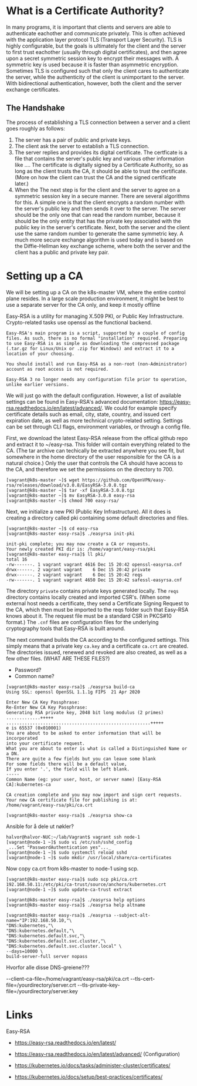 # What is a Certificate Authority?
In many programs, it is important that clients and servers are able to authenticate eachother and communicate privately. This is often achieved with the application layer protocol TLS (Transport Layer Security). TLS is highly configurable, but the goals is ultimately for the client and the server to first trust eachother (usually through digital certificates), and then agree upon a secret symmetric session key to encrypt their messages with. A symmetric key is used because it is faster than asymmetric encryption. Sometimes TLS is configured such that only the client cares to authenticate the server, while the authenticity of the client is unimportant to the server. With bidirectional authentication, however, both the client and the server exchange certificates.

## The Handshake

The process of establishing a TLS connection between a server and a client goes roughly as follows:
1. The server has a pair of public and private keys.
2. The client ask the server to establish a TLS connection.
3. The server replies and provides its digital certificate. The certficate is a file that contains the server's public key and various other information like .... The certificate is digitally signed by a Certificate Authority, so as long as the client trusts the CA, it should be able to trust the certificate. (More on how the client can trust the CA and the signed certificate later.)
4. When the The next step is for the client and the server to agree on a symmetric session key in a secure manner. There are several algorithms for this. A simple one is that the client encrypts a random number with the server's public key and then sends it over to the server. The server should be the only one that can read the random number, because it should be the only entity that has the private key associated with the public key in the server's certificate. Next, both the server and the client use the same random number to generate the same symmetric key. A much more secure exchange algorithm is used today and is based on the Diffie-Hellman key exchange scheme, where both the server and the client has a public and private key pair.

## 

# Setting up a CA

We will be setting up a CA on the k8s-master VM, where the entire control plane resides. In a large scale production environment, it might be best to use a separate server for the CA only, and keep it mostly offline 

Easy-RSA is a utility for managing X.509 PKI, or Public Key Infrastructure. Crypto-related tasks use openssl as the functional backend.

```
Easy-RSA's main program is a script, supported by a couple of config files. As such, there is no formal "installation" required. Preparing to use Easy-RSA is as simple as downloading the compressed package (.tar.gz for Linux/Unix or .zip for Windows) and extract it to a location of your choosing. 

You should install and run Easy-RSA as a non-root (non-Administrator) account as root access is not required.

Easy-RSA 3 no longer needs any configuration file prior to operation, unlike earlier versions. 
```
We will just go with the default configuration. However, a list of available settings can be found in Easy-RSA's advanced documentation: https://easy-rsa.readthedocs.io/en/latest/advanced/. We could for example specify certificate details such as email, city, state, country, and issued cert expiration date, as well as more technical crypto-related setting. Settings can be set through CLI flags, environment variables, or through a config file.

First, we download the latest Easy-RSA release from the offical github repo and extract it to ~/easy-rsa. This folder will contain everything related to the CA. (The tar archive can techically be extracted anywhere you see fit, but somewhere in the home directory of the user responsible for the CA is a natural choice.) Only the user that controls the CA should have access to the CA, and therefore we set the permissions on the directory to 700.

```console
[vagrant@k8s-master ~]$ wget https://github.com/OpenVPN/easy-rsa/releases/download/v3.0.8/EasyRSA-3.0.8.tgz
[vagrant@k8s-master ~]$ tar -xf EasyRSA-3.0.8.tgz
[vagrant@k8s-master ~]$ mv EasyRSA-3.0.8 easy-rsa
[vagrant@k8s-master ~]$ chmod 700 easy-rsa/
```

Next, we initialize a new PKI (Public Key Infrastructure). All it does is creating a directory called pki containing some default directories and files.

```console
[vagrant@k8s-master ~]$ cd easy-rsa
[vagrant@k8s-master easy-rsa]$ ./easyrsa init-pki

init-pki complete; you may now create a CA or requests.
Your newly created PKI dir is: /home/vagrant/easy-rsa/pki
[vagrant@k8s-master easy-rsa]$ ll pki/
total 16
-rw-------. 1 vagrant vagrant 4616 Dec 15 20:42 openssl-easyrsa.cnf
drwx------. 2 vagrant vagrant    6 Dec 15 20:42 private
drwx------. 2 vagrant vagrant    6 Dec 15 20:42 reqs
-rw-------. 1 vagrant vagrant 4650 Dec 15 20:42 safessl-easyrsa.cnf
```
The directory `private` contains private keys generated locally. The `reqs` directory contains locally created and imported CSR's. (When some external host needs a certificate, they send a Certificate Signing Request to the CA, which then must be imported to the reqs folder such that Easy-RSA knows about it. The request file must be a standard CSR in PKCS#10 format.) The `.cnf` files are configuration files for the underlying cryptography tools that Easy-RSA is built around.

The next command builds the CA according to the configured settings. This simply means that a private key `ca.key` and a certificate `ca.crt` are created. The directories issued, renewed and revoked are also created, as well as a few other files. (WHAT ARE THESE FILES?)

* Password?
* Common name?

```console
[vagrant@k8s-master easy-rsa]$ ./easyrsa build-ca
Using SSL: openssl OpenSSL 1.1.1g FIPS  21 Apr 2020

Enter New CA Key Passphrase: 
Re-Enter New CA Key Passphrase: 
Generating RSA private key, 2048 bit long modulus (2 primes)
.............+++++
.......................................................+++++
e is 65537 (0x010001)
You are about to be asked to enter information that will be incorporated
into your certificate request.
What you are about to enter is what is called a Distinguished Name or a DN.
There are quite a few fields but you can leave some blank
For some fields there will be a default value,
If you enter '.', the field will be left blank.
-----
Common Name (eg: your user, host, or server name) [Easy-RSA CA]:kubernetes-ca

CA creation complete and you may now import and sign cert requests.
Your new CA certificate file for publishing is at:
/home/vagrant/easy-rsa/pki/ca.crt
```

```console
[vagrant@k8s-master easy-rsa]$ ./easyrsa show-ca
```

Ansible for å dele ut nøkler?

```console
halvor@halvor-NUC:~/lab/Vagrant$ vagrant ssh node-1
[vagrant@node-1 ~]$ sudo vi /etc/ssh/sshd_config 
_...Set "PasswordAuthentication yes"..._
[vagrant@node-1 ~]$ sudo systemctl reload sshd
[vagrant@node-1 ~]$ sudo mkdir /usr/local/share/ca-certificates
```

Now copy ca.crt from k8s-master to node-1 using scp.

```console
[vagrant@k8s-master easy-rsa]$ sudo scp pki/ca.crt 192.168.50.11:/etc/pki/ca-trust/source/anchors/kubernetes.crt
[vagrant@node-1 ~]$ sudo update-ca-trust extract
```

```console
[vagrant@k8s-master easy-rsa]$ ./easyrsa help options
[vagrant@k8s-master easy-rsa]$ ./easyrsa help altname
```

```console
[vagrant@k8s-master easy-rsa]$ ./easyrsa --subject-alt-name="IP:192.168.50.10,"\
"DNS:kubernetes,"\
"DNS:kubernetes.default,"\
"DNS:kubernetes.default.svc,"\
"DNS:kubernetes.default.svc.cluster,"\
"DNS:kubernetes.default.svc.cluster.local" \
--days=10000 \
build-server-full server nopass
```
Hvorfor alle disse DNS-greiene???

--client-ca-file=/home/vagrant/easy-rsa/pki/ca.crt
--tls-cert-file=/yourdirectory/server.crt
--tls-private-key-file=/yourdirectory/server.key



# Links
Easy-RSA
* https://easy-rsa.readthedocs.io/en/latest/
* https://easy-rsa.readthedocs.io/en/latest/advanced/   (Configuration)

* https://kubernetes.io/docs/tasks/administer-cluster/certificates/
* https://kubernetes.io/docs/setup/best-practices/certificates/

